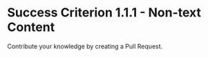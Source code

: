 # Success Criterion 1.1.1 - Non-text Content

Contribute your knowledge by creating a Pull Request.
